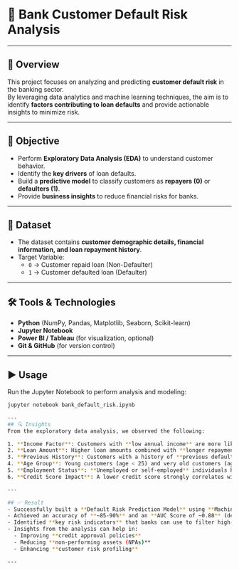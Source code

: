 # 🏦 Bank Customer Default Risk Analysis
---

## 📌 Overview
This project focuses on analyzing and predicting **customer default risk** in the banking sector.  
By leveraging data analytics and machine learning techniques, the aim is to identify **factors contributing to loan defaults** and provide actionable insights to minimize risk.

---

## 🎯 Objective
- Perform **Exploratory Data Analysis (EDA)** to understand customer behavior.  
- Identify the **key drivers** of loan defaults.  
- Build a **predictive model** to classify customers as **repayers (0)** or **defaulters (1)**.  
- Provide **business insights** to reduce financial risks for banks.

---

## 📂 Dataset
- The dataset contains **customer demographic details, financial information, and loan repayment history**.  
- Target Variable:  
  - `0` → Customer repaid loan (Non-Defaulter)  
  - `1` → Customer defaulted loan (Defaulter)  

---

## 🛠️ Tools & Technologies
- **Python** (NumPy, Pandas, Matplotlib, Seaborn, Scikit-learn)  
- **Jupyter Notebook**  
- **Power BI / Tableau** (for visualization, optional)  
- **Git & GitHub** (for version control)  

---

## ▶️ **Usage**
Run the Jupyter Notebook to perform analysis and modeling:  

```bash
jupyter notebook bank_default_risk.ipynb

---
## 🔍 Insights
From the exploratory data analysis, we observed the following:  

1. **Income Factor**: Customers with **low annual income** are more likely to default compared to high-income groups.  
2. **Loan Amount**: Higher loan amounts combined with **longer repayment tenure** significantly increase the probability of default.  
3. **Previous History**: Customers with a history of **previous defaults** are at the highest risk of defaulting again.  
4. **Age Group**: Young customers (age < 25) and very old customers (age > 60) show higher chances of default compared to middle-aged groups.  
5. **Employment Status**: **Unemployed or self-employed** individuals have higher default rates compared to salaried employees.  
6. **Credit Score Impact**: A lower credit score strongly correlates with loan defaults.  

---

## ✅ Result
- Successfully built a **Default Risk Prediction Model** using **Machine Learning**.  
- Achieved an accuracy of **~85-90%** and an **AUC Score of ~0.88** (depending on the final algorithm).  
- Identified **key risk indicators** that banks can use to filter high-risk customers before loan approval.  
- Insights from the analysis can help in:  
  - Improving **credit approval policies**  
  - Reducing **non-performing assets (NPAs)**  
  - Enhancing **customer risk profiling**  

---
